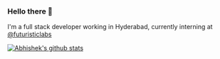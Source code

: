 ### Hello there 👋

I'm a full stack developer working in Hyderabad, currently interning at [@futuristiclabs](https://github.com/futuristiclabs)

[![Abhishek's github stats](https://github-readme-stats.vercel.app/api?username=anuraghazra)](https://github.com/anuraghazra/github-readme-stats)

<!--
**rogueDev9/rogueDev9** is a ✨ _special_ ✨ repository because its `README.md` (this file) appears on your GitHub profile.

Here are some ideas to get you started:

- 🔭 I’m currently working on ...
- 🌱 I’m currently learning ...
- 👯 I’m looking to collaborate on ...
- 🤔 I’m looking for help with ...
- 💬 Ask me about ...
- 📫 How to reach me: ...
- 😄 Pronouns: ...
- ⚡ Fun fact: ...
-->
